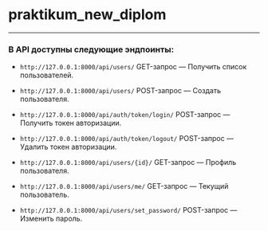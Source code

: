 # praktikum_new_diplom
----

### В API доступны следующие эндпоинты:

* ```http://127.0.0.1:8000/api/users/``` GET-запрос — Получить список пользователей.

* ```http://127.0.0.1:8000/api/users/``` POST-запрос — Создать пользователя.

* ```http://127.0.0.1:8000/api/auth/token/login/``` POST-запрос — Получить токен авторизации.

* ```http://127.0.0.1:8000/api/auth/token/logout/``` POST-запрос — Удалить токен авторизации.

* ```http://127.0.0.1:8000/api/users/{id}/``` GET-запрос — Профиль пользователя.

* ```http://127.0.0.1:8000/api/users/me/``` GET-запрос — Текущий пользователь.

* ```http://127.0.0.1:8000/api/users/set_password/``` POST-запрос — Изменить пароль.

